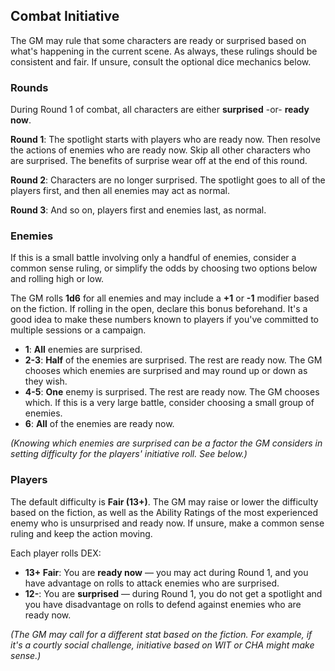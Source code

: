 ## Combat Initiative

The GM may rule that some characters are ready or surprised based on what's happening in the current scene. As always, these rulings should be consistent and fair. If unsure, consult the optional dice mechanics below.

### Rounds

During Round 1 of combat, all characters are either **surprised** -or- **ready now**.

**Round 1**: The spotlight starts with players who are ready now. Then resolve the actions of enemies who are ready now. Skip all other characters who are surprised. The benefits of surprise wear off at the end of this round.

**Round 2**: Characters are no longer surprised. The spotlight goes to all of the players first, and then all enemies may act as normal.

**Round 3**: And so on, players first and enemies last, as normal.

### Enemies

If this is a small battle involving only a handful of enemies, consider a common sense ruling, or simplify the odds by choosing two options below and rolling high or low.

The GM rolls **1d6** for all enemies and may include a **+1** or **-1** modifier based on the fiction. If rolling in the open, declare this bonus beforehand. It's a good idea to make these numbers known to players if you've committed to multiple sessions or a campaign.
 * **1**:	**All** enemies are surprised.
 * **2-3**: **Half** of the enemies are surprised. The rest are ready now. The GM chooses which enemies are surprised and may round up or down as they wish. 
 * **4-5**: **One** enemy is surprised. The rest are ready now. The GM chooses which. If this is a very large battle, consider choosing a small group of enemies.
 * **6**:	**All** of the enemies are ready now.

_(Knowing which enemies are surprised can be a factor the GM considers in setting difficulty for the players' initiative roll. See below.)_

### Players

The default difficulty is **Fair (13+)**. The GM may raise or lower the difficulty based on the fiction, as well as the Ability Ratings of the most experienced enemy who is unsurprised and ready now. If unsure, make a common sense ruling and keep the action moving.

Each player rolls DEX:
 * **13+	Fair**:	You are **ready now** — you may act during Round 1, and you have advantage on rolls to attack enemies who are surprised.
 * **12-**:			You are  **surprised** — during Round 1, you do not get a spotlight and you have disadvantage on rolls to defend against enemies who are ready now.

_(The GM may call for a different stat based on the fiction. For example, if it's a courtly social challenge, initiative based on WIT or CHA might make sense.)_
